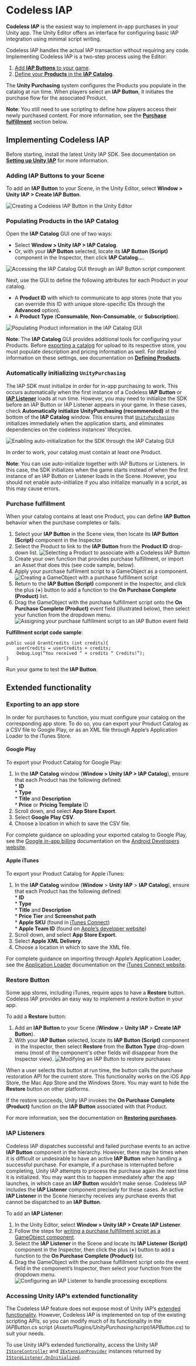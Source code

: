 # Codeless IAP

__Codeless IAP__ is the easiest way to implement in-app purchases in your Unity app. The Unity Editor offers an interface for configuring basic IAP integration using minimal script writing.

Codeless IAP handles the actual IAP transaction without requiring any code. Implementing Codeless IAP is a two-step process using the Editor: 

1. [Add __IAP Buttons__ to your game](#IAPButtons).
2. [Define your __Products__ in the __IAP Catalog__](#PopulatingProducts). 

The __Unity Purchasing__ system configures the Products you populate in the catalog at run time. When players select an __IAP Button__, it initiates the purchase flow for the associated Product.

**Note**: You still need to use scripting to define how players access their newly purchased content. For more information, see the [**Purchase fulfillment**](#PurchaseFulfillment) section below. 

## Implementing Codeless IAP
Before starting, install the latest Unity IAP SDK. See documentation on [**Setting up Unity IAP**](UnityIAPSettingUp.md) for more information.

<a name="IAPButtons"></a>
### Adding IAP Buttons to your Scene
To add an __IAP Button__ to your Scene, in the Unity Editor, select __Window &gt; Unity IAP &gt; Create IAP Button__.

![Creating a Codeless **IAP Button** in the Unity Editor](images/CreateButton.png)


<a name="PopulatingProducts"></a>
### Populating Products in the IAP Catalog
Open the __IAP Catalog__ GUI one of two ways:
 
* Select  __Window &gt; Unity IAP &gt; IAP Catalog__.
* Or, with your __IAP Button__ selected, locate its __IAP Button (Script)__ component in the Inspector, then click __IAP Catalog…__. 

![Accessing the **IAP Catalog** GUI through an **IAP Button** script component](images/OpenCatalogGUI.png)

Next, use the GUI to define the following attributes for each Product in your catalog.

* A __Product ID__ with which to communicate to app stores (note that you can override this ID with unique store-specific IDs through the __Advanced__ option).
* A __Product Type__ (__Consumable__, __Non-Consumable__, or __Subscription__).

![Populating Product information in the **IAP Catalog** GUI](images/IAPCatalogGUI.png)

**Note**: The __IAP Catalog__ GUI provides additional tools for configuring your Products. Before [exporting a catalog](#Exporting) for upload to its respective store, you must populate description and pricing information as well. For detailed information on these settings, see documentation on [**Defining Products**](UnityIAPDefiningProducts.md).

### Automatically initializing `UnityPurchasing`
The IAP SDK must initialize in order for in-app purchasing to work. This occurs automatically when the first instance of a Codeless __IAP Button__ or [__IAP Listener__](#IAPListeners) loads at run time. However, you may need to initialize the SDK before an IAP Button or IAP Listener appears in your game. In these cases, check __Automatically initialize UnityPurchasing (recommended)__ at the bottom of the __IAP Catalog__ window. This ensures that [```UnityPurchasing```](xref:UnityEngine.Purchasing.UnityPurchasing) initializes immediately when the application starts, and eliminates dependencies on the codeless instances’ lifecycles. 

![Enabling auto-initialization for the SDK through the **IAP Catalog** GUI](images/AutoInitialize.png)

In order to work, your catalog must contain at least one Product. 

**Note**: You can use auto-initialize together with IAP Buttons or Listeners. In this case, the SDK initializes when the game starts instead of when the first instance of an IAP Button or Listener loads in the Scene. However, you should not enable auto-initialize if you also initialize manually in a script, as this may cause errors. 

<a name="PurchaseFulfillment"></a>
### Purchase fulfillment
When your catalog contains at least one Product, you can define __IAP Button__ behavior when the purchase completes or fails. 

1. Select your __IAP Button__ in the Scene view, then locate its __IAP Button (Script)__ component in the Inspector.
2. Select the Product to link to the __IAP Button__ from the __Product ID__ drop-down list.
   ![Selecting a Product to associate with a Codeless **IAP Button**](images/ProductDropdown.png)
3. Create your own function that provides purchase fulfillment, or import an Asset that does this (see code sample, below).
4. Apply your purchase fulfilment script to a GameObject as a component.
   ![Creating a GameObject with a purchase fulfillment script](images/PurchaseFulfillScript.png)
5. Return to the  __IAP Button (Script)__ component in the Inspector, and click the plus (__+__) button to add a function to the __On Purchase Complete (Product)__ list.
6. Drag the GameObject with the purchase fulfillment script onto the __On Purchase Complete (Product)__ event field (illustrated below), then select your function from the dropdown menu.
   ![Assigning your purchase fulfillment script to an **IAP Button** event field](images/OnPurchaseComplete.png)

**Fulfillment script code sample**:

```
public void GrantCredits (int credits){
    userCredits = userCredits + credits;
    Debug.Log(“You received “ + credits “ Credits!”);
} 
```

Run your game to test the __IAP Button__.

## Extended functionality

<a name="Exporting"></a>
### Exporting to an app store
In order for purchases to function, you must configure your catalog on the corresponding app store. To do so, you can export your Product Catalog as a CSV file to Google Play, or as an XML file through Apple’s Application Loader to the iTunes Store. 

#### Google Play
To export your Product Catalog for Google Play:

1. In the __IAP Catalog__ window (__Window &gt; Unity IAP &gt; IAP Catalog__), ensure that each Product has the following defined:<br/>* __ID__ <br/>* __Type__ <br/>* __Title__ and __Description__ <br/>* __Price__ or __Pricing Template__ ID
2. Scroll down, and select __App Store Export__.
3. Select __Google Play CSV__.
4. Choose a location in which to save the CSV file.

For complete guidance on uploading your exported catalog to Google Play, see the [Google in-app billing](https://developer.android.com/google/play/billing/billing_admin.html#billing-list-setup) documentation on the [Android Developers website](https://developer.android.com).

#### Apple iTunes
To export your Product Catalog for Apple iTunes:

1. In the **IAP Catalog** window (**Window** &gt; **Unity IAP** &gt; **IAP Catalog**), ensure that each Product has the following defined:<br/>* **ID** <br/>* **Type** <br/>* **Title** and **Description** <br/>* **Price Tier** and **Screenshot path** <br/>* 
**Apple SKU** (found in [iTunes Connect](https://itunesconnect.apple.com)) <br/>* **Apple Team ID** (found on [Apple’s developer website](https://developer.apple.com))
2. Scroll down, and select **App Store Export**.
3. Select **Apple XML Delivery**.
4. Choose a location in which to save the XML file.

For complete guidance on importing through Apple’s Application Loader, see the [Application Loader](https://itunesconnect.apple.com/docs/UsingApplicationLoader.pdf) documentation on the [iTunes Connect website](https://itunesconnect.apple.com).

### Restore Button
Some app stores, including iTunes, require apps to have a __Restore__ button. Codeless IAP provides an easy way to implement a restore button in your app. 

To add a __Restore__ button:

1. Add an __IAP Button__ to your Scene (**Window** &gt; **Unity IAP** &gt; **Create IAP Button**).
2. With your __IAP Button__ selected, locate its **IAP Button (Script)** component in the Inspector, then select **Restore** from the **Button Type** drop-down menu (most of the component's other fields will disappear from the Inspector view).
   ![Modifying an IAP Button to restore purchases](images/RestoreButton.png)

When a user selects this button at run time, the button calls the purchase restoration API for the current store. This functionality works on the iOS App Store, the Mac App Store and the Windows Store. You may want to hide the __Restore__ button on other platforms.

If the restore succeeds, Unity IAP invokes the __On Purchase Complete (Product)__ function on the __IAP Button__ associated with that Product. 

For more information, see the documentation on [**Restoring purchases**](UnityIAPRestoringTransactions.md).

<a name="IAPListeners"></a>
### IAP Listeners
Codeless IAP dispatches successful and failed purchase events to an active __IAP Button__ component in the hierarchy. However, there may be times when it is difficult or undesirable to have an active __IAP Button__ when handling a successful purchase. For example, if a purchase is interrupted before completing, Unity IAP attempts to process the purchase again the next time it is initialized. You may want this to happen immediately after the app launches, in which case an __IAP Button__ wouldn’t make sense. Codeless IAP includes the __IAP Listener__ component precisely for these cases. An active __IAP Listener__ in the Scene hierarchy receives any purchase events that cannot be dispatched to an __IAP Button__.

To add an __IAP Listener__:

1. In the Unity Editor, select __Window &gt; Unity IAP &gt; Create IAP Listener__.
2. Follow the steps for [writing a purchase fulfillment script as a GameObject component](#PurchaseFulfillment).
3. Select the __IAP Listener__ in the Scene and locate its **IAP Listener (Script)** component in the Inspector, then click the plus (**+**) button to add a function to the **On Purchase Complete (Product)** list.
4. Drag the GameObject with the purchase fulfillment script onto the event field in the component’s Inspector, then select your function from the dropdown menu.
   ![Configuring an __IAP Listener__ to handle processing exceptions](images/IAPListenerScript.png)

### Accessing Unity IAP’s extended functionality
The Codeless IAP feature does not expose most of Unity IAP’s [extended functionality](UnityIAPStoreExtensions.md). However, Codeless IAP is implemented on top of the existing scripting APIs, so you can modify much of its functionality in the _IAPButton.cs_ script (_Assets/Plugins/UnityPurchasing/script/IAPButton.cs_) to suit your needs.

To use Unity IAP’s extended functionality, access the Unity IAP [```IStoreController```](xref:UnityEngine.Purchasing.IStoreController) and [```IExtensionProvider```](xref:UnityEngine.Purchasing.IExtensionProvider) instances returned by [```IStoreListener.OnInitialized```](xref:UnityEngine.Purchasing.IStoreListener).
